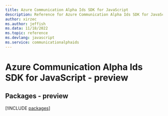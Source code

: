 ```yaml
---
title: Azure Communication Alpha Ids SDK for JavaScript
description: Reference for Azure Communication Alpha Ids SDK for JavaScript
author: xirzec
ms.author: jeffish
ms.data: 11/18/2022
ms.topic: reference
ms.devlang: javascript
ms.service: communicationalphaids
---
```

# Azure Communication Alpha Ids SDK for JavaScript - preview
## Packages - preview
[!INCLUDE [packages](communication-alpha-ids-index.md)]
